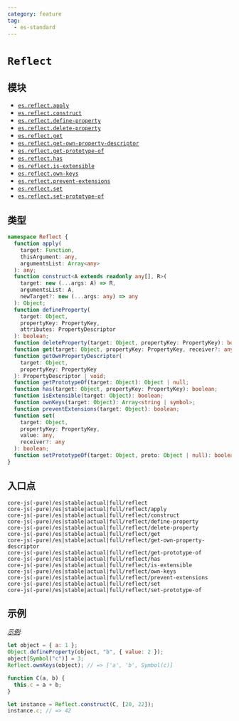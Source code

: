 ```yaml
---
category: feature
tag:
  - es-standard
---
```


# `Reflect`

## 模块

- [`es.reflect.apply`](https://github.com/zloirock/core-js/blob/master/packages/core-js/modules/es.reflect.apply.js)
- [`es.reflect.construct`](https://github.com/zloirock/core-js/blob/master/packages/core-js/modules/es.reflect.construct.js)
- [`es.reflect.define-property`](https://github.com/zloirock/core-js/blob/master/packages/core-js/modules/es.reflect.define-property.js)
- [`es.reflect.delete-property`](https://github.com/zloirock/core-js/blob/master/packages/core-js/modules/es.reflect.delete-property.js)
- [`es.reflect.get`](https://github.com/zloirock/core-js/blob/master/packages/core-js/modules/es.reflect.get.js)
- [`es.reflect.get-own-property-descriptor`](https://github.com/zloirock/core-js/blob/master/packages/core-js/modules/es.reflect.get-own-property-descriptor.js)
- [`es.reflect.get-prototype-of`](https://github.com/zloirock/core-js/blob/master/packages/core-js/modules/es.reflect.get-prototype-of.js)
- [`es.reflect.has`](https://github.com/zloirock/core-js/blob/master/packages/core-js/modules/es.reflect.has.js)
- [`es.reflect.is-extensible`](https://github.com/zloirock/core-js/blob/master/packages/core-js/modules/es.reflect.is-extensible.js)
- [`es.reflect.own-keys`](https://github.com/zloirock/core-js/blob/master/packages/core-js/modules/es.reflect.own-keys.js)
- [`es.reflect.prevent-extensions`](https://github.com/zloirock/core-js/blob/master/packages/core-js/modules/es.reflect.prevent-extensions.js)
- [`es.reflect.set`](https://github.com/zloirock/core-js/blob/master/packages/core-js/modules/es.reflect.set.js)
- [`es.reflect.set-prototype-of`](https://github.com/zloirock/core-js/blob/master/packages/core-js/modules/es.reflect.set-prototype-of.js)

## 类型

```ts
namespace Reflect {
  function apply(
    target: Function,
    thisArgument: any,
    argumentsList: Array<any>
  ): any;
  function construct<A extends readonly any[], R>(
    target: new (...args: A) => R,
    argumentsList: A,
    newTarget?: new (...args: any) => any
  ): Object;
  function defineProperty(
    target: Object,
    propertyKey: PropertyKey,
    attributes: PropertyDescriptor
  ): boolean;
  function deleteProperty(target: Object, propertyKey: PropertyKey): boolean;
  function get(target: Object, propertyKey: PropertyKey, receiver?: any): any;
  function getOwnPropertyDescriptor(
    target: Object,
    propertyKey: PropertyKey
  ): PropertyDescriptor | void;
  function getPrototypeOf(target: Object): Object | null;
  function has(target: Object, propertyKey: PropertyKey): boolean;
  function isExtensible(target: Object): boolean;
  function ownKeys(target: Object): Array<string | symbol>;
  function preventExtensions(target: Object): boolean;
  function set(
    target: Object,
    propertyKey: PropertyKey,
    value: any,
    receiver?: any
  ): boolean;
  function setPrototypeOf(target: Object, proto: Object | null): boolean; // required __proto__ - IE11+
}
```

## 入口点

```
core-js(-pure)/es|stable|actual|full/reflect
core-js(-pure)/es|stable|actual|full/reflect/apply
core-js(-pure)/es|stable|actual|full/reflect/construct
core-js(-pure)/es|stable|actual|full/reflect/define-property
core-js(-pure)/es|stable|actual|full/reflect/delete-property
core-js(-pure)/es|stable|actual|full/reflect/get
core-js(-pure)/es|stable|actual|full/reflect/get-own-property-descriptor
core-js(-pure)/es|stable|actual|full/reflect/get-prototype-of
core-js(-pure)/es|stable|actual|full/reflect/has
core-js(-pure)/es|stable|actual|full/reflect/is-extensible
core-js(-pure)/es|stable|actual|full/reflect/own-keys
core-js(-pure)/es|stable|actual|full/reflect/prevent-extensions
core-js(-pure)/es|stable|actual|full/reflect/set
core-js(-pure)/es|stable|actual|full/reflect/set-prototype-of
```

## 示例

[_示例_](https://goo.gl/gVT0cH):

```js
let object = { a: 1 };
Object.defineProperty(object, "b", { value: 2 });
object[Symbol("c")] = 3;
Reflect.ownKeys(object); // => ['a', 'b', Symbol(c)]

function C(a, b) {
  this.c = a + b;
}

let instance = Reflect.construct(C, [20, 22]);
instance.c; // => 42
```
